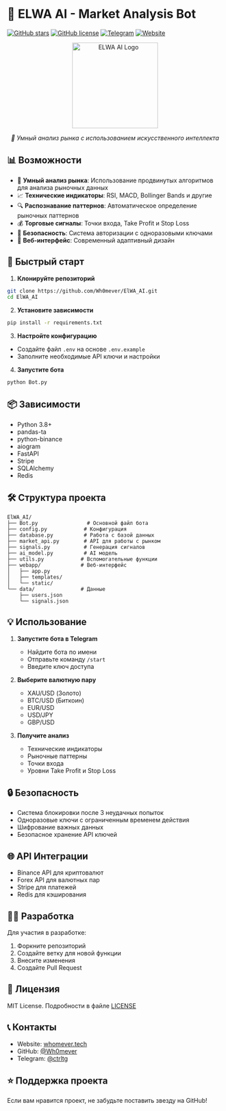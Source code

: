 # 🤖 ELWA AI - Market Analysis Bot

[![GitHub stars](https://img.shields.io/github/stars/Wh0mever/ElWA_AI)](https://github.com/Wh0mever/ElWA_AI/stargazers)
[![GitHub license](https://img.shields.io/github/license/Wh0mever/ElWA_AI)](https://github.com/Wh0mever/ElWA_AI/blob/main/LICENSE)
[![Telegram](https://img.shields.io/badge/Telegram-2CA5E0?style=flat&logo=telegram&logoColor=white)](https://t.me/ctrltg)
[![Website](https://img.shields.io/badge/Website-whomever.tech-blue)](https://whomever.tech)

<div align="center">
  <img src="https://raw.githubusercontent.com/Wh0mever/ElWA_AI/main/docs/logo.png" alt="ELWA AI Logo" width="200"/>
  <br/>
  <p><i>🚀 Умный анализ рынка с использованием искусственного интеллекта</i></p>
</div>

## 📊 Возможности

- 🎯 **Умный анализ рынка**: Использование продвинутых алгоритмов для анализа рыночных данных
- 📈 **Технические индикаторы**: RSI, MACD, Bollinger Bands и другие
- 🔍 **Распознавание паттернов**: Автоматическое определение рыночных паттернов
- 💰 **Торговые сигналы**: Точки входа, Take Profit и Stop Loss
- 🔐 **Безопасность**: Система авторизации с одноразовыми ключами
- 📱 **Веб-интерфейс**: Современный адаптивный дизайн

## 🚀 Быстрый старт

1. **Клонируйте репозиторий**
```bash
git clone https://github.com/Wh0mever/ElWA_AI.git
cd ElWA_AI
```

2. **Установите зависимости**
```bash
pip install -r requirements.txt
```

3. **Настройте конфигурацию**
- Создайте файл `.env` на основе `.env.example`
- Заполните необходимые API ключи и настройки

4. **Запустите бота**
```bash
python Bot.py
```

## 📦 Зависимости

- Python 3.8+
- pandas-ta
- python-binance
- aiogram
- FastAPI
- Stripe
- SQLAlchemy
- Redis

## 🛠 Структура проекта

```
ElWA_AI/
├── Bot.py                # Основной файл бота
├── config.py            # Конфигурация
├── database.py          # Работа с базой данных
├── market_api.py        # API для работы с рынком
├── signals.py           # Генерация сигналов
├── ai_model.py          # AI модель
├── utils.py            # Вспомогательные функции
├── webapp/             # Веб-интерфейс
│   ├── app.py
│   ├── templates/
│   └── static/
└── data/               # Данные
    ├── users.json
    └── signals.json
```

## 💡 Использование

1. **Запустите бота в Telegram**
   - Найдите бота по имени
   - Отправьте команду `/start`
   - Введите ключ доступа

2. **Выберите валютную пару**
   - XAU/USD (Золото)
   - BTC/USD (Биткоин)
   - EUR/USD
   - USD/JPY
   - GBP/USD

3. **Получите анализ**
   - Технические индикаторы
   - Рыночные паттерны
   - Точки входа
   - Уровни Take Profit и Stop Loss

## 🔒 Безопасность

- Система блокировки после 3 неудачных попыток
- Одноразовые ключи с ограниченным временем действия
- Шифрование важных данных
- Безопасное хранение API ключей

## 🌐 API Интеграции

- Binance API для криптовалют
- Forex API для валютных пар
- Stripe для платежей
- Redis для кэширования

## 👨‍💻 Разработка

Для участия в разработке:

1. Форкните репозиторий
2. Создайте ветку для новой функции
3. Внесите изменения
4. Создайте Pull Request

## 📝 Лицензия

MIT License. Подробности в файле [LICENSE](LICENSE)

## 📞 Контакты

- Website: [whomever.tech](https://whomever.tech)
- GitHub: [@Wh0mever](https://github.com/wh0mever)
- Telegram: [@ctrltg](https://t.me/ctrltg)

## ⭐ Поддержка проекта

Если вам нравится проект, не забудьте поставить звезду на GitHub! 